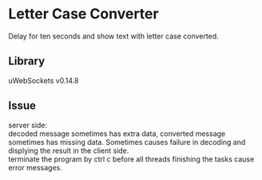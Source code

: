 # Letter Case Converter
Delay for ten seconds and show text with letter case converted.

## Library
uWebSockets v0.14.8

## Issue
server side:  
decoded message sometimes has extra data, converted message sometimes has missing data. Sometimes causes failure in decoding and displying the result in the client side.  
terminate the program by ctrl c before all threads finishing the tasks cause error messages.
